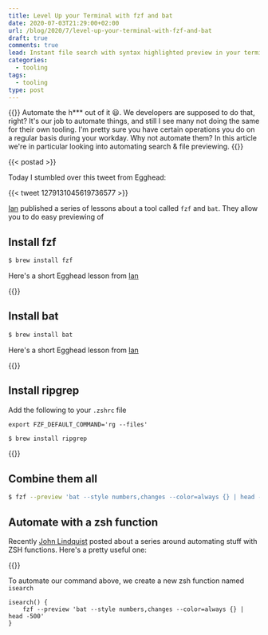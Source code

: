 ```yaml
---
title: Level Up your Terminal with fzf and bat
date: 2020-07-03T21:29:00+02:00
url: /blog/2020/7/level-up-your-terminal-with-fzf-and-bat
draft: true
comments: true
lead: Instant file search with syntax highlighted preview in your terminal
categories:
  - tooling
tags:
  - tooling
type: post
---
```

{{<intro>}}
  Automate the h\*\** out of it :smiley:. We developers are supposed to do that, right? It's our job to automate things, and still I see many not doing the same for their own tooling. I'm pretty sure you have certain operations you do on a regular basis during your workday. Why not automate them? In this article we're in particular looking into automating search & file previewing.
{{</intro>}}

<!--more-->

{{< postad >}}

Today I stumbled over this tweet from Egghead:

{{< tweet 1279131045619736577 >}}

[Ian](https://twitter.com/_jonesian) published a series of lessons about a tool called `fzf` and `bat`. They allow you to do easy previewing of 

## Install fzf

```bash
$ brew install fzf
```

Here's a short Egghead lesson from [Ian](https://twitter.com/_jonesian)

{{<egghead-lesson uid="lessons/bash-interactively-find-anything-by-piping-it-to-fzf-in-the-terminal" >}}

## Install bat

```bash
$ brew install bat
```

Here's a short Egghead lesson from [Ian](https://twitter.com/_jonesian)

{{<egghead-lesson uid="lessons/egghead-use-bat-to-print-a-file-with-syntax-highlighting-in-the-terminal" >}}

## Install ripgrep

Add the following to your `.zshrc` file

```
export FZF_DEFAULT_COMMAND='rg --files'
```

```bash
$ brew install ripgrep
```

{{<egghead-lesson uid="lessons/egghead-interactively-preview-files-with-fzf-and-bat-in-the-terminal" >}}

## Combine them all

```bash
$ fzf --preview 'bat --style numbers,changes --color=always {} | head -500'
```

## Automate with a zsh function

Recently [John Lindquist](https://twitter.com/johnlindquist) posted about a series around automating stuff with ZSH functions. Here's a pretty useful one:

{{<egghead-lesson uid="lessons/bash-store-zsh-functions-in-individual-files-inside-a-directory" >}}

To automate our command above, we create a new zsh function named `isearch`

```
isearch() {
    fzf --preview 'bat --style numbers,changes --color=always {} | head -500'
}
```
